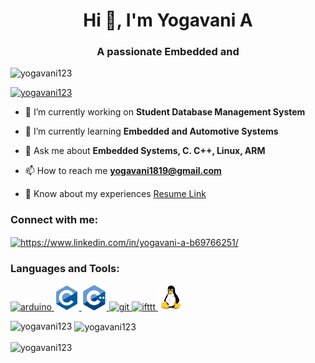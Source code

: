 <h1 align="center">Hi 👋, I'm Yogavani A</h1>
<h3 align="center">A passionate Embedded and</h3>

<p align="left"> <img src="https://komarev.com/ghpvc/?username=yogavani123&label=Profile%20views&color=0e75b6&style=flat" alt="yogavani123" /> </p>

<p align="left"> <a href="https://github.com/ryo-ma/github-profile-trophy"><img src="https://github-profile-trophy.vercel.app/?username=yogavani123" alt="yogavani123" /></a> </p>

- 🔭 I’m currently working on **Student Database Management System**

- 🌱 I’m currently learning **Embedded and Automotive Systems**

- 💬 Ask me about **Embedded Systems, C. C++, Linux, ARM**

- 📫 How to reach me **yogavani1819@gmail.com**

- 📄 Know about my experiences [Resume Link](https://drive.google.com/file/d/1oqPz0pikfnX_lMu9-hq_JZEohhyGMj1D/view?usp=drivesdk)

<h3 align="left">Connect with me:</h3>
<p align="left">
<a href="https://www.linkedin.com/in/yogavani-a-b69766251//" target="blank"><img align="center" src="https://raw.githubusercontent.com/rahuldkjain/github-profile-readme-generator/master/src/images/icons/Social/linked-in-alt.svg" alt="https://www.linkedin.com/in/yogavani-a-b69766251/" height="30" width="40" /></a>
</p>

<h3 align="left">Languages and Tools:</h3>
<p align="left"> <a href="https://www.arduino.cc/" target="_blank" rel="noreferrer"> <img src="https://cdn.worldvectorlogo.com/logos/arduino-1.svg" alt="arduino" width="40" height="40"/> </a> <a href="https://www.cprogramming.com/" target="_blank" rel="noreferrer"> <img src="https://raw.githubusercontent.com/devicons/devicon/master/icons/c/c-original.svg" alt="c" width="40" height="40"/> </a> <a href="https://www.w3schools.com/cpp/" target="_blank" rel="noreferrer"> <img src="https://raw.githubusercontent.com/devicons/devicon/master/icons/cplusplus/cplusplus-original.svg" alt="cplusplus" width="40" height="40"/> </a> <a href="https://git-scm.com/" target="_blank" rel="noreferrer"> <img src="https://www.vectorlogo.zone/logos/git-scm/git-scm-icon.svg" alt="git" width="40" height="40"/> </a> <a href="https://ifttt.com/" target="_blank" rel="noreferrer"> <img src="https://www.vectorlogo.zone/logos/ifttt/ifttt-ar21.svg" alt="ifttt" width="40" height="40"/> </a> <a href="https://www.linux.org/" target="_blank" rel="noreferrer"> <img src="https://raw.githubusercontent.com/devicons/devicon/master/icons/linux/linux-original.svg" alt="linux" width="40" height="40"/> </a> </p>

<p><img align="left" src="https://github-readme-stats.vercel.app/api/top-langs?username=yogavani123&show_icons=true&locale=en&layout=compact" alt="yogavani123" /></p>

<p>&nbsp;<img align="center" src="https://github-readme-stats.vercel.app/api?username=yogavani123&show_icons=true&locale=en" alt="yogavani123" /></p>

<p><img align="center" src="https://github-readme-streak-stats.herokuapp.com/?user=yogavani123&" alt="yogavani123" /></p>
